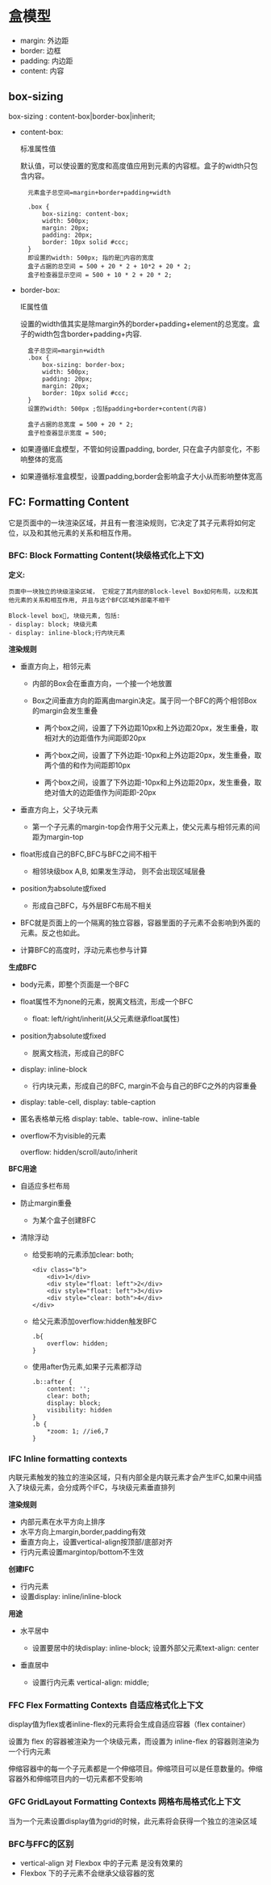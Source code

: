 # 盒模型
- margin: 外边距
- border: 边框
- padding: 内边距
- content: 内容


## box-sizing
box-sizing : content-box|border-box|inherit;

- content-box: 

    标准属性值

    默认值，可以使设置的宽度和高度值应用到元素的内容框。盒子的width只包含内容。

        元素盒子总空间=margin+border+padding+width

        .box {
            box-sizing: content-box;
            width: 500px;
            margin: 20px;
            padding: 20px;
            border: 10px solid #ccc;
        }
        即设置的width: 500px; 指的是内容的宽度
        盒子占据的总空间 = 500 + 20 * 2 + 10*2 + 20 * 2;
        盒子检查器显示空间 = 500 + 10 * 2 + 20 * 2;

- border-box:

    IE属性值

    设置的width值其实是除margin外的border+padding+element的总宽度。盒子的width包含border+padding+内容.

        盒子总空间=margin+width
        .box {
            box-sizing: border-box;
            width: 500px;
            padding: 20px;
            margin: 20px;
            border: 10px solid #ccc;
        }
        设置的width: 500px ;包括padding+border+content(内容)

        盒子占据的总宽度 = 500 + 20 * 2;
        盒子检查器显示宽度 = 500;

- 如果遵循IE盒模型，不管如何设置padding, border, 只在盒子内部变化，不影响整体的宽高
- 如果遵循标准盒模型，设置padding,border会影响盒子大小从而影响整体宽高

## FC: Formatting Content

它是页面中的一块渲染区域，并且有一套渲染规则，它决定了其子元素将如何定位，以及和其他元素的关系和相互作用。

### BFC: Block Formatting Content(块级格式化上下文)

**定义:**

    页面中一块独立的块级渲染区域， 它规定了其内部的Block-level Box如何布局，以及和其他元素的关系和相互作用, 并且与这个BFC区域外部毫不相干

    Block-level box, 块级元素, 包括:
    - display: block; 块级元素
    - display: inline-block;行内块元素

**渲染规则**
- 垂直方向上，相邻元素

  - 内部的Box会在垂直方向，一个接一个地放置
  - Box之间垂直方向的距离由margin决定。属于同一个BFC的两个相邻Box的margin会发生重叠
  
    - 两个box之间，设置了下外边距10px和上外边距20px，发生重叠，取相对大的边距值作为间距即20px
    
    - 两个box之间，设置了下外边距-10px和上外边距20px，发生重叠，取两个值的和作为间距即10px

    - 两个box之间，设置了下外边距-10px和上外边距20px，发生重叠，取绝对值大的边距值作为间距即-20px
  
- 垂直方向上，父子块元素
  
    - 第一个子元素的margin-top会作用于父元素上，使父元素与相邻元素的间距为margin-top
  
- float形成自己的BFC,BFC与BFC之间不相干
  
    - 相邻块级box A,B, 如果发生浮动， 则不会出现区域层叠

- position为absolute或fixed

    - 形成自己BFC，与外层BFC布局不相关

- BFC就是页面上的一个隔离的独立容器，容器里面的子元素不会影响到外面的元素。反之也如此。
- 计算BFC的高度时，浮动元素也参与计算

**生成BFC**
- body元素，即整个页面是一个BFC
- float属性不为none的元素，脱离文档流，形成一个BFC
    
    - float: left/right/inherit(从父元素继承float属性)

- position为absolute或fixed

    - 脱离文档流，形成自己的BFC

- display: inline-block
    
    - 行内块元素，形成自己的BFC, margin不会与自己的BFC之外的内容重叠
  
- display: table-cell, display: table-caption
- 匿名表格单元格 display: table、table-row、inline-table


- overflow不为visible的元素

    overflow: hidden/scroll/auto/inherit

**BFC用途**
- 自适应多栏布局
- 防止margin重叠
  - 为某个盒子创建BFC
- 清除浮动

    - 给受影响的元素添加clear: both;

        ```
        <div class="b">
            <div>1</div>
            <div style="float: left">2</div>
            <div style="float: left">3</div>
            <div style="clear: both">4</div>
        </div>
        ```

    - 给父元素添加overflow:hidden触发BFC
        ```
        .b{
            overflow: hidden;
        }
        ```
    - 使用after伪元素,如果子元素都浮动

        ```
        .b::after {
            content: '';
            clear: both;
            display: block;
            visibility: hidden
        }
        .b {
            *zoom: 1; //ie6,7
        }
        ```


### IFC Inline formatting contexts

内联元素触发的独立的渲染区域，只有内部全是内联元素才会产生IFC,如果中间插入了块级元素，会分成两个IFC，与块级元素垂直排列

**渲染规则**
- 内部元素在水平方向上排序
- 水平方向上margin,border,padding有效
- 垂直方向上，设置vertical-align按顶部/底部对齐
- 行内元素设置margintop/bottom不生效

**创建IFC**
- 行内元素
- 设置display: inline/inline-block

**用途**
- 水平居中
  
    - 设置要居中的块display: inline-block; 设置外部父元素text-align: center
- 垂直居中

    - 设置行内元素 vertical-align: middle;

### FFC Flex Formatting Contexts 自适应格式化上下文

display值为flex或者inline-flex的元素将会生成自适应容器（flex container）

设置为 flex 的容器被渲染为一个块级元素，而设置为 inline-flex 的容器则渲染为一个行内元素

伸缩容器中的每一个子元素都是一个伸缩项目。伸缩项目可以是任意数量的。伸缩容器外和伸缩项目内的一切元素都不受影响


### GFC GridLayout Formatting Contexts 网格布局格式化上下文

当为一个元素设置display值为grid的时候，此元素将会获得一个独立的渲染区域


### BFC与FFC的区别
- vertical-align 对 Flexbox 中的子元素 是没有效果的
- Flexbox 下的子元素不会继承父级容器的宽